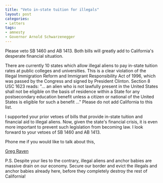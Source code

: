 ```yaml
---
title: "Veto in-state tuition for illegals"
layout: post
categories:
- Letters
tags:
- amnesty
- Governor Arnold Schwarzenegger
---
```


Please veto SB 1460 and AB 1413. Both bills will greatly add to California's desperate financial situation.  
  
There are currently 10 states which allow illegal aliens to pay in-state tuition rates at public colleges and universities. This is a clear violation of the Illegal Immigration Reform and Immigrant Responsibility Act of 1996, which was passed by the Congress and signed by President Clinton. Section 8 USC 1623 reads: "... an alien who is not lawfully present in the United States shall not be eligible on the basis of residence within a State for any postsecondary education benefit unless a citizen or national of the United States is eligible for such a benefit ..." Please do not add California to this list.

I supported your prior vetoes of bills that provide in-state tuition and financial aid to illegal aliens. Now, given the state's financial crisis, it is even more important to prevent such legislation from becoming law. I look forward to your vetoes of SB 1460 and AB 1413.

Phone me if you would like to talk about this,

[Greg Raven](https://www.gregraven.org/)

P.S. Despite your lies to the contrary, illegal aliens and anchor babies are massive drain on our economy. Secure our border and evict the illegals and anchor babies already here, before they completely destroy the rest of California!